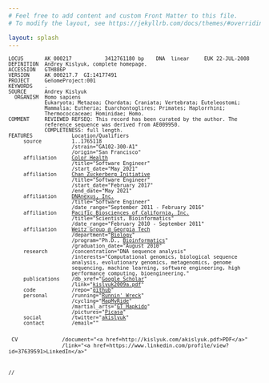 ```yaml
---
# Feel free to add content and custom Front Matter to this file.
# To modify the layout, see https://jekyllrb.com/docs/themes/#overriding-theme-defaults

layout: splash
---
```


<pre style="font-size: small">LOCUS       AK_000217           3412761180 bp    DNA  linear     EUK 22-JUL-2008
DEFINITION  Andrey Kislyuk, complete homepage.
ACCESSION   GTH886P
VERSION     AK_000217.7  GI:14177491
PROJECT     GenomeProject:001
KEYWORDS    .
SOURCE      Andrey Kislyuk
  ORGANISM  Homo sapiens
            Eukaryota; Metazoa; Chordata; Craniata; Vertebrata; Euteleostomi;
            Mammalia; Eutheria; Euarchontoglires; Primates; Haplorrhini;
            Thermococcaceae; Hominidae; Homo.
COMMENT     REVIEWED REFSEQ: This record has been curated by the author. The
            reference sequence was derived from AE009950.
            COMPLETENESS: full length.
FEATURES             Location/Qualifiers
     source          1..1765118
                     /strain="GA102-300-A1"
                     /origin="San Francisco"
     affiliation     <a href="https://color.com/">Color Health</a>
                     /title="Software Engineer"
                     /start_date="May 2021"
     affiliation     <a href="https://chanzuckerberg.com/">Chan Zuckerberg Initiative</a>
                     /title="Software Engineer"
                     /start_date="February 2017"
                     /end_date="May 2021"
     affiliation     <a href="https://dnanexus.com/">DNAnexus, Inc.</a>
                     /title="Software Engineer"
                     /date_range="September 2011 - February 2016"
     affiliation     <a href="http://pacificbiosciences.com/">Pacific Biosciences of California, Inc.</a>
                     /title="Scientist, Bioinformatics"
                     /date_range="February 2010 - September 2011"
     affiliation     <a href="http://ecotheory.biology.gatech.edu/">Weitz Group @ Georgia Tech</a>
                     /department="<a href="http://www.biology.gatech.edu/">Biology</a>"
                     /program="Ph.D., <a href="http://www.biology.gatech.edu/graduate-programs/bioinformatics/">Bioinformatics</a>"
                     /graduation_date="August 2010"
     research        /concentration="DNA sequence analysis"
                     /interests="Computational genomics, biological sequence
                     analysis, evolutionary genomics, metagenomics, genome
                     sequencing, machine learning, software engineering, high
                     performance computing, bioengineering."
     publications    /db_xref="<a href="https://scholar.google.com/citations?user=7deTos4AAAAJ">Google Scholar</a>"
                     /link="<a href="http://topaz.gatech.edu/~kislyuk/kislyuk2009a.pdf">kislyuk2009a.pdf</a>"
     code            <!--/projects="Gentoo Linux scientific computing"
                     /tracker="<a href="/web/20140402063352/http://cia.vc/stats/author/weaver">cia</a>"
                     -->/repo="<a href=https://github.com/kislyuk>github</a>"<!--
     teaching-->
     personal        /running="<a href="http://cyberbuzz.gatech.edu/RunninWreck/">Runnin' Wreck</a>"
                     /cycling="<a href="http://www.mapmyride.com/ride/united-states/ga/atlanta/439859370">MapMyRide</a>"
                     /martial_arts="<a href="http://gthapkido.org/">GT Hapkido</a>"
                     /pictures="<a href="http://picasaweb.google.com/ak2178">Picasa</a>"
     social          /twitter="<a href="https://twitter.com/akislyuk">akislyuk</a>"
     contact         /email="<script type="text/javascript">Rot13.write("<n uers=znvygb:xvfylhx@tngrpu.rqh>xvfylhx@tngrpu.rqh</n>");</script>"
     CV              /document="<a href=http://kislyuk.com/akislyuk.pdf>PDF</a>"
                     /link="<a href=https://www.linkedin.com/profile/view?id=37639591>LinkedIn</a>"
//</pre>
